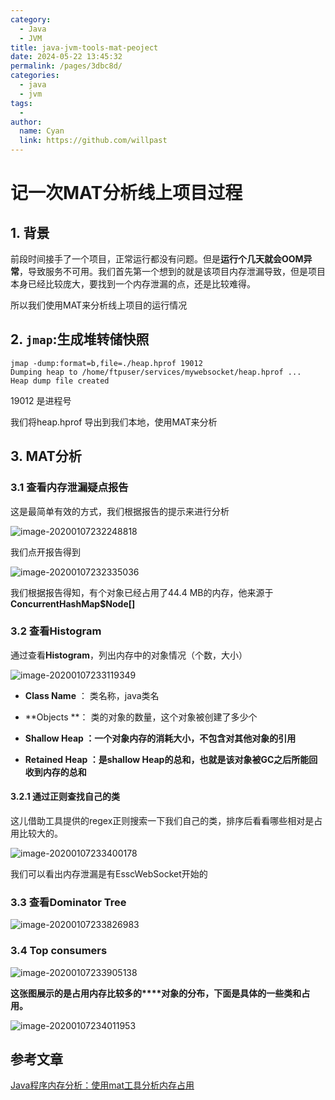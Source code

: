 ```yaml
---
category: 
  - Java
  - JVM
title: java-jvm-tools-mat-peoject
date: 2024-05-22 13:45:32
permalink: /pages/3dbc8d/
categories: 
  - java
  - jvm
tags: 
  - 
author: 
  name: Cyan
  link: https://github.com/willpast
---
```


# 记一次MAT分析线上项目过程

## 1. 背景

前段时间接手了一个项目，正常运行都没有问题。但是**运行个几天就会OOM异常**，导致服务不可用。我们首先第一个想到的就是该项目内存泄漏导致，但是项目本身已经比较庞大，要找到一个内存泄漏的点，还是比较难得。

所以我们使用MAT来分析线上项目的运行情况

## 2. `jmap`:生成堆转储快照

```
jmap -dump:format=b,file=./heap.hprof 19012
Dumping heap to /home/ftpuser/services/mywebsocket/heap.hprof ...
Heap dump file created
```

19012 是进程号

我们将heap.hprof 导出到我们本地，使用MAT来分析

## 3. MAT分析

### 3.1 查看内存泄漏疑点报告

这是最简单有效的方式，我们根据报告的提示来进行分析

![image-20200107232248818](https://zszblog.oss-cn-beijing.aliyuncs.com/zszblog/blogimage-master/img/image-20200107232248818.png)

我们点开报告得到

![image-20200107232335036](https://zszblog.oss-cn-beijing.aliyuncs.com/zszblog/blogimage-master/img/image-20200107232335036.png)

我们根据报告得知，有个对象已经占用了44.4 MB的内存，他来源于**ConcurrentHashMap$Node[]**

### 3.2 查看Histogram

通过查看**Histogram**，列出内存中的对象情况（个数，大小）

![image-20200107233119349](https://zszblog.oss-cn-beijing.aliyuncs.com/zszblog/blogimage-master/img/image-20200107233119349.png)

- **Class Name** ： 类名称，java类名
- **Objects **： 类的对象的数量，这个对象被创建了多少个
- **Shallow Heap ：一个对象内存的消耗大小，不包含对其他对象的引用**

- **Retained Heap ：是shallow Heap的总和，也就是该对象被GC之后所能回收到内存的总和**

#### 3.2.1 通过正则查找自己的类

这儿借助工具提供的regex正则搜索一下我们自己的类，排序后看看哪些相对是占用比较大的。

![image-20200107233400178](https://zszblog.oss-cn-beijing.aliyuncs.com/zszblog/blogimage-master/img/image-20200107233400178.png)

我们可以看出内存泄漏是有EsscWebSocket开始的

### 3.3 查看Dominator Tree

![image-20200107233826983](https://zszblog.oss-cn-beijing.aliyuncs.com/zszblog/blogimage-master/img/image-20200107233826983.png)

### 3.4 Top consumers

![image-20200107233905138](https://zszblog.oss-cn-beijing.aliyuncs.com/zszblog/blogimage-master/img/image-20200107233905138.png)

**这张图展示的是占用内存比较多的****对象的分布，下面是具体的一些类和占用。**

![image-20200107234011953](https://zszblog.oss-cn-beijing.aliyuncs.com/zszblog/blogimage-master/img/image-20200107234011953.png)

## 参考文章

[Java程序内存分析：使用mat工具分析内存占用](https://www.cnblogs.com/AloneSword/p/3821569.html)

